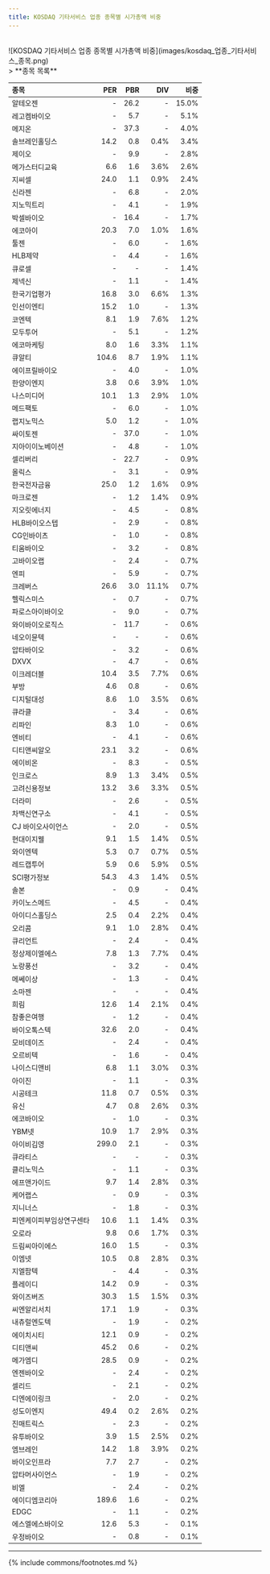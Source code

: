 ```yaml
---
title: KOSDAQ 기타서비스 업종 종목별 시가총액 비중
---
```

<br>
![KOSDAQ 기타서비스 업종 종목별 시가총액 비중](images/kosdaq_업종_기타서비스_종목.png)

<br>
> **종목 목록<a id="list"></a>**

| **종목** | **PER** | **PBR** | **DIV** | **비중** |
| :------- | ------: | ------: | ------: | -------: |
| 알테오젠 | - | 26.2 | - | 15.0% |
| 레고켐바이오 | - | 5.7 | - | 5.1% |
| 메지온 | - | 37.3 | - | 4.0% |
| 솔브레인홀딩스 | 14.2 | 0.8 | 0.4% | 3.4% |
| 제이오 | - | 9.9 | - | 2.8% |
| 메가스터디교육 | 6.6 | 1.6 | 3.6% | 2.6% |
| 지씨셀 | 24.0 | 1.1 | 0.9% | 2.4% |
| 신라젠 | - | 6.8 | - | 2.0% |
| 지노믹트리 | - | 4.1 | - | 1.9% |
| 박셀바이오 | - | 16.4 | - | 1.7% |
| 에코아이 | 20.3 | 7.0 | 1.0% | 1.6% |
| 툴젠 | - | 6.0 | - | 1.6% |
| HLB제약 | - | 4.4 | - | 1.6% |
| 큐로셀 | - | - | - | 1.4% |
| 제넥신 | - | 1.1 | - | 1.4% |
| 한국기업평가 | 16.8 | 3.0 | 6.6% | 1.3% |
| 인선이엔티 | 15.2 | 1.0 | - | 1.3% |
| 코엔텍 | 8.1 | 1.9 | 7.6% | 1.2% |
| 모두투어 | - | 5.1 | - | 1.2% |
| 에코마케팅 | 8.0 | 1.6 | 3.3% | 1.1% |
| 큐알티 | 104.6 | 8.7 | 1.9% | 1.1% |
| 에이프릴바이오 | - | 4.0 | - | 1.0% |
| 한양이엔지 | 3.8 | 0.6 | 3.9% | 1.0% |
| 나스미디어 | 10.1 | 1.3 | 2.9% | 1.0% |
| 메드팩토 | - | 6.0 | - | 1.0% |
| 랩지노믹스 | 5.0 | 1.2 | - | 1.0% |
| 싸이토젠 | - | 37.0 | - | 1.0% |
| 지아이이노베이션 | - | 4.8 | - | 1.0% |
| 셀리버리 | - | 22.7 | - | 0.9% |
| 올릭스 | - | 3.1 | - | 0.9% |
| 한국전자금융 | 25.0 | 1.2 | 1.6% | 0.9% |
| 마크로젠 | - | 1.2 | 1.4% | 0.9% |
| 지오릿에너지 | - | 4.5 | - | 0.8% |
| HLB바이오스텝 | - | 2.9 | - | 0.8% |
| CG인바이츠 | - | 1.0 | - | 0.8% |
| 티움바이오 | - | 3.2 | - | 0.8% |
| 고바이오랩 | - | 2.4 | - | 0.7% |
| 엔피 | - | 5.9 | - | 0.7% |
| 크레버스 | 26.6 | 3.0 | 11.1% | 0.7% |
| 헬릭스미스 | - | 0.7 | - | 0.7% |
| 파로스아이바이오 | - | 9.0 | - | 0.7% |
| 와이바이오로직스 | - | 11.7 | - | 0.6% |
| 네오이뮨텍 | - | - | - | 0.6% |
| 압타바이오 | - | 3.2 | - | 0.6% |
| DXVX | - | 4.7 | - | 0.6% |
| 이크레더블 | 10.4 | 3.5 | 7.7% | 0.6% |
| 부방 | 4.6 | 0.8 | - | 0.6% |
| 디지털대성 | 8.6 | 1.0 | 3.5% | 0.6% |
| 큐라클 | - | 3.4 | - | 0.6% |
| 리파인 | 8.3 | 1.0 | - | 0.6% |
| 엔비티 | - | 4.1 | - | 0.6% |
| 디티앤씨알오 | 23.1 | 3.2 | - | 0.6% |
| 에이비온 | - | 8.3 | - | 0.5% |
| 인크로스 | 8.9 | 1.3 | 3.4% | 0.5% |
| 고려신용정보 | 13.2 | 3.6 | 3.3% | 0.5% |
| 더라미 | - | 2.6 | - | 0.5% |
| 차백신연구소 | - | 4.1 | - | 0.5% |
| CJ 바이오사이언스 | - | 2.0 | - | 0.5% |
| 현대이지웰 | 9.1 | 1.5 | 1.4% | 0.5% |
| 와이엔텍 | 5.3 | 0.7 | 0.7% | 0.5% |
| 레드캡투어 | 5.9 | 0.6 | 5.9% | 0.5% |
| SCI평가정보 | 54.3 | 4.3 | 1.4% | 0.5% |
| 솔본 | - | 0.9 | - | 0.4% |
| 카이노스메드 | - | 4.5 | - | 0.4% |
| 아이디스홀딩스 | 2.5 | 0.4 | 2.2% | 0.4% |
| 오리콤 | 9.1 | 1.0 | 2.8% | 0.4% |
| 큐리언트 | - | 2.4 | - | 0.4% |
| 정상제이엘에스 | 7.8 | 1.3 | 7.7% | 0.4% |
| 노랑풍선 | - | 3.2 | - | 0.4% |
| 메쎄이상 | - | 1.3 | - | 0.4% |
| 소마젠 | - | - | - | 0.4% |
| 희림 | 12.6 | 1.4 | 2.1% | 0.4% |
| 참좋은여행 | - | 1.2 | - | 0.4% |
| 바이오톡스텍 | 32.6 | 2.0 | - | 0.4% |
| 모비데이즈 | - | 2.4 | - | 0.4% |
| 오르비텍 | - | 1.6 | - | 0.4% |
| 나이스디앤비 | 6.8 | 1.1 | 3.0% | 0.3% |
| 아이진 | - | 1.1 | - | 0.3% |
| 시공테크 | 11.8 | 0.7 | 0.5% | 0.3% |
| 유신 | 4.7 | 0.8 | 2.6% | 0.3% |
| 에코바이오 | - | 1.0 | - | 0.3% |
| YBM넷 | 10.9 | 1.7 | 2.9% | 0.3% |
| 아이비김영 | 299.0 | 2.1 | - | 0.3% |
| 큐라티스 | - | - | - | 0.3% |
| 클리노믹스 | - | 1.1 | - | 0.3% |
| 에프앤가이드 | 9.7 | 1.4 | 2.8% | 0.3% |
| 케어랩스 | - | 0.9 | - | 0.3% |
| 지니너스 | - | 1.8 | - | 0.3% |
| 피엔케이피부임상연구센타 | 10.6 | 1.1 | 1.4% | 0.3% |
| 오로라 | 9.8 | 0.6 | 1.7% | 0.3% |
| 드림씨아이에스 | 16.0 | 1.5 | - | 0.3% |
| 이엠넷 | 10.5 | 0.8 | 2.8% | 0.3% |
| 지엘팜텍 | - | 4.4 | - | 0.3% |
| 플레이디 | 14.2 | 0.9 | - | 0.3% |
| 와이즈버즈 | 30.3 | 1.5 | 1.5% | 0.3% |
| 씨엔알리서치 | 17.1 | 1.9 | - | 0.3% |
| 내츄럴엔도텍 | - | 1.9 | - | 0.2% |
| 에이치시티 | 12.1 | 0.9 | - | 0.2% |
| 디티앤씨 | 45.2 | 0.6 | - | 0.2% |
| 메가엠디 | 28.5 | 0.9 | - | 0.2% |
| 엔젠바이오 | - | 2.4 | - | 0.2% |
| 셀리드 | - | 2.1 | - | 0.2% |
| 디엔에이링크 | - | 2.0 | - | 0.2% |
| 성도이엔지 | 49.4 | 0.2 | 2.6% | 0.2% |
| 진매트릭스 | - | 2.3 | - | 0.2% |
| 유투바이오 | 3.9 | 1.5 | 2.5% | 0.2% |
| 엠브레인 | 14.2 | 1.8 | 3.9% | 0.2% |
| 바이오인프라 | 7.7 | 2.7 | - | 0.2% |
| 압타머사이언스 | - | 1.9 | - | 0.2% |
| 비엘 | - | 2.4 | - | 0.2% |
| 에이디엠코리아 | 189.6 | 1.6 | - | 0.2% |
| EDGC | - | 1.1 | - | 0.2% |
| 에스엘에스바이오 | 12.6 | 5.3 | - | 0.1% |
| 우정바이오 | - | 0.8 | - | 0.1% |

---
{% include commons/footnotes.md %}